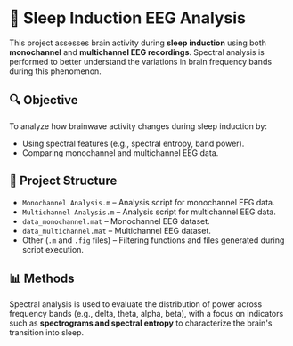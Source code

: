 # 🧠 Sleep Induction EEG Analysis

This project assesses brain activity during **sleep induction** using both **monochannel** and **multichannel EEG recordings**. Spectral analysis is performed to better understand the variations in brain frequency bands during this phenomenon.

## 🔍 Objective

To analyze how brainwave activity changes during sleep induction by:
- Using spectral features (e.g., spectral entropy, band power).
- Comparing monochannel and multichannel EEG data.

## 📂 Project Structure

- `Monochannel Analysis.m` – Analysis script for monochannel EEG data.
- `Multichannel Analysis.m` – Analysis script for multichannel EEG data.
- `data_monochannel.mat` – Monochannel EEG dataset.
- `data_multichannel.mat` – Multichannel EEG dataset.
- Other (`.m` and `.fig` files) – Filtering functions and files generated during script execution.

## 📊 Methods

Spectral analysis is used to evaluate the distribution of power across frequency bands (e.g., delta, theta, alpha, beta), with a focus on indicators such as **spectrograms and spectral entropy** to characterize the brain's transition into sleep.
